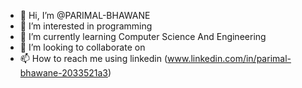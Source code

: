 - 👋 Hi, I’m @PARIMAL-BHAWANE
- 👀 I’m interested in programming
- 🌱 I’m currently learning Computer Science And Engineering
- 💞️ I’m looking to collaborate on 
- 📫 How to reach me using linkedin (www.linkedin.com/in/parimal-bhawane-2033521a3)

<!---
PARIMAL-BHAWANE/PARIMAL-BHAWANE is a ✨ special ✨ repository because its `README.md` (this file) appears on your GitHub profile.
You can click the Preview link to take a look at your changes.
--->

